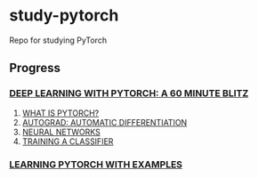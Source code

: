 # study-pytorch

Repo for studying PyTorch

## Progress

### [DEEP LEARNING WITH PYTORCH: A 60 MINUTE BLITZ](https://pytorch.org/tutorials/beginner/deep_learning_60min_blitz.html)

1. [WHAT IS PYTORCH?](https://pytorch.org/tutorials/beginner/blitz/tensor_tutorial.html)
2. [AUTOGRAD: AUTOMATIC DIFFERENTIATION](https://pytorch.org/tutorials/beginner/blitz/autograd_tutorial.html)
3. [NEURAL NETWORKS](https://pytorch.org/tutorials/beginner/blitz/neural_networks_tutorial.html)
4. [TRAINING A CLASSIFIER](https://pytorch.org/tutorials/beginner/blitz/cifar10_tutorial.html)

### [LEARNING PYTORCH WITH EXAMPLES](https://pytorch.org/tutorials/beginner/pytorch_with_examples.html)
